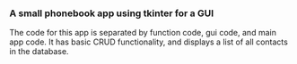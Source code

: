 ### A small phonebook app using tkinter for a GUI

The code for this app is separated by function code, gui code, and main app code. It has basic CRUD functionality, and displays a list of all contacts in the database.
